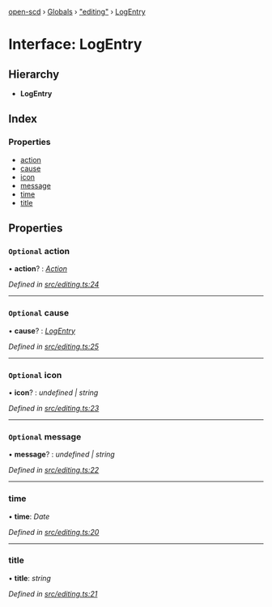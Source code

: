 [open-scd](../README.md) › [Globals](../globals.md) › ["editing"](../modules/_editing_.md) › [LogEntry](_editing_.logentry.md)

# Interface: LogEntry

## Hierarchy

* **LogEntry**

## Index

### Properties

* [action](_editing_.logentry.md#optional-action)
* [cause](_editing_.logentry.md#optional-cause)
* [icon](_editing_.logentry.md#optional-icon)
* [message](_editing_.logentry.md#optional-message)
* [time](_editing_.logentry.md#time)
* [title](_editing_.logentry.md#title)

## Properties

### `Optional` action

• **action**? : *[Action](../modules/_foundation_.md#action)*

*Defined in [src/editing.ts:24](https://github.com/openscd/open-scd/blob/3b3cfc2/src/editing.ts#L24)*

___

### `Optional` cause

• **cause**? : *[LogEntry](_editing_.logentry.md)*

*Defined in [src/editing.ts:25](https://github.com/openscd/open-scd/blob/3b3cfc2/src/editing.ts#L25)*

___

### `Optional` icon

• **icon**? : *undefined | string*

*Defined in [src/editing.ts:23](https://github.com/openscd/open-scd/blob/3b3cfc2/src/editing.ts#L23)*

___

### `Optional` message

• **message**? : *undefined | string*

*Defined in [src/editing.ts:22](https://github.com/openscd/open-scd/blob/3b3cfc2/src/editing.ts#L22)*

___

###  time

• **time**: *Date*

*Defined in [src/editing.ts:20](https://github.com/openscd/open-scd/blob/3b3cfc2/src/editing.ts#L20)*

___

###  title

• **title**: *string*

*Defined in [src/editing.ts:21](https://github.com/openscd/open-scd/blob/3b3cfc2/src/editing.ts#L21)*
